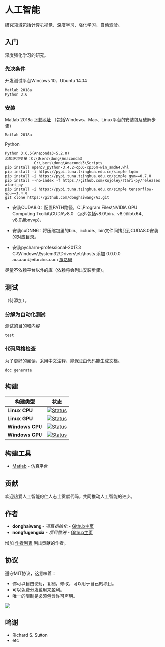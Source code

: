 # 人工智能

研究领域包括计算机视觉、深度学习、强化学习、自动驾驶。

## 入门

深度强化学习的研究。

### 先决条件

开发测试平台Windows 10、Ubuntu 14.04

```
Matlab 2018a
Python 3.6
```

### 安装

Matlab 2018a [下载地址](https://pan.baidu.com/s/1mOLYnm_LF2Ud7qqEmVkGWQ) （包括Windows、Mac、Linux平台的安装包及破解步骤）

```
Matlab 2018a
```

Python

```
Python 3.6.5(Anaconda3-5.2.0)
添加环境变量：C:\Users\dong\Anaconda3
			 C:\Users\dong\Anaconda3\Scripts
pip install opencv_python-3.4.2-cp36-cp36m-win_amd64.whl
pip install -i https://pypi.tuna.tsinghua.edu.cn/simple tqdm
pip install -i https://pypi.tuna.tsinghua.edu.cn/simple gym==0.7.0
pip install --no-index -f https://github.com/Kojoley/atari-py/releases atari_py
pip install -i https://pypi.tuna.tsinghua.edu.cn/simple tensorflow-gpu==1.4.0
git clone https://github.com/donghaiwang/AI.git
```

* 安装CUDA8.0：配置PATH路径，C:\Program Files\NVIDIA GPU Computing Toolkit\CUDA\v8.0 （另外包括v8.0\bin、v8.0\lib\x64、v8.0\libnvvp）。
* 安装cuDNN6：将压缩包里的bin、include、bin文件间拷贝到CUDA8.0安装的对应目录。

* 安装pycharm-professional-2017.3
	C:\Windows\System32\Drivers\etc\hosts 添加
		0.0.0.0 account.jetbrains.com
	[激活码](https://raw.githubusercontent.com/donghaiwang/AI/master/tools/PycharmActivationCode.txt)

尽量不依赖平台以外的库（依赖将会列出安装步骤）。

## 测试

（待添加）。

### 分解为自动化测试

测试的目的和内容

```
test
```

### 代码风格检查

为了更好的阅读，采用中文注释，能保证由代码能生成文档。

```
doc generate
```

## 构建

| 构建类型         | 状态   |
| ---             | ---    |
| **Linux CPU**   | [![Status](https://img.shields.io/shippable/5444c5ecb904a4b21567b0ff.svg)](https://github.com/donghaiwang/AI) |
| **Linux GPU**   | [![Status](https://img.shields.io/shippable/5444c5ecb904a4b21567b0ff.svg)](https://github.com/donghaiwang/AI) |
| **Windows CPU** | [![Status](https://img.shields.io/shippable/5444c5ecb904a4b21567b0ff.svg)](https://github.com/donghaiwang/AI) |
| **Windows GPU** | [![Status](https://img.shields.io/shippable/5444c5ecb904a4b21567b0ff.svg)](https://github.com/donghaiwang/AI) |

## 构建工具

* [Matlab](https://ww2.mathworks.cn/) - 仿真平台

## 贡献

欢迎热爱人工智能的仁人志士贡献代码，共同推动人工智能的进步。

## 作者

* **donghaiwang** - *项目初始化* - [Github主页](https://github.com/donghaiwang)
* **nongfugengxia** - *项目推进* - [Github主页](https://github.com/nongfugengxia)

增加 [作者列表](https://github.com/donghaiwang) 列出贡献的作者。

## 协议
遵守MIT协议，这意味着：
* 你可以自由使用，复制，修改，可以用于自己的项目。
* 可以免费分发或用来盈利。
* 唯一的限制是必须包含许可声明。

![](https://img.shields.io/cocoapods/l/AFNetworking.svg)

## 鸣谢

* Richard S. Sutton
* etc

